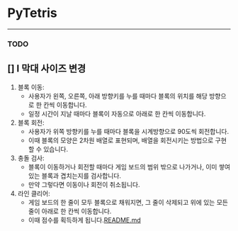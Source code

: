 # PyTetris
---
### TODO
[] I 막대 사이즈 변경
---
1. 블록 이동: 
    - 사용자가 왼쪽, 오른쪽, 아래 방향키를 누를 때마다 블록의 위치를 해당 방향으로 한 칸씩 이동합니다.
    - 일정 시간이 지날 때마다 블록이 자동으로 아래로 한 칸씩 이동합니다.
2. 블록 회전:
   - 사용자가 위쪽 방향키를 누를 때마다 블록을 시계방향으로 90도씩 회전합니다. 
   - 이때 블록의 모양은 2차원 배열로 표현되며, 배열을 회전시키는 방법으로 구현할 수 있습니다.
3. 충돌 검사: 
   - 블록이 이동하거나 회전할 때마다 게임 보드의 범위 밖으로 나가거나, 이미 쌓여 있는 블록과 겹치는지를 검사합니다. 
   - 만약 그렇다면 이동이나 회전이 취소됩니다.
4. 라인 클리어: 
   - 게임 보드의 한 줄이 모두 블록으로 채워지면, 그 줄이 삭제되고 위에 있는 모든 줄이 아래로 한 칸씩 이동합니다. 
   - 이때 점수를 획득하게 됩니다.[README.md](README.md)